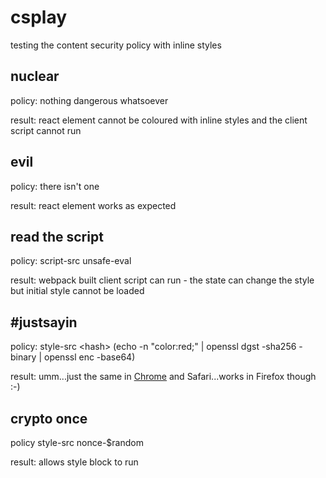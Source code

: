 # csplay

testing the content security policy with inline styles

## nuclear

policy: nothing dangerous whatsoever

result: react element cannot be coloured with inline styles and the client script cannot run

## evil

policy: there isn't one

result: react element works as expected

## read the script

policy: script-src unsafe-eval

result: webpack built client script can run - the state can change the style but initial style cannot be loaded

## \#justsayin

policy: style-src \<hash\> (echo -n "color:red;" | openssl dgst -sha256 -binary | openssl enc -base64)

result: umm...just the same in [Chrome](https://code.google.com/p/chromium/issues/detail?id=546106) and Safari...works in Firefox though :-)

## crypto once

policy style-src nonce-$random

result: allows style block to run
